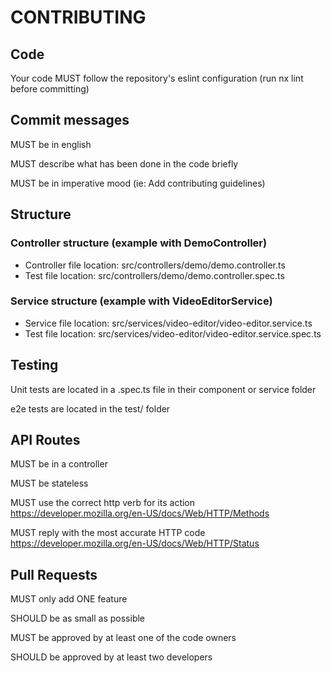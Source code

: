 # CONTRIBUTING

## Code

Your code MUST follow the repository's eslint configuration (run nx lint before committing)

## Commit messages

MUST be in english

MUST describe what has been done in the code briefly

MUST be in imperative mood (ie: Add contributing guidelines)

## Structure

### Controller structure (example with DemoController)

- Controller file location: src/controllers/demo/demo.controller.ts
- Test file location: src/controllers/demo/demo.controller.spec.ts

### Service structure (example with VideoEditorService)

- Service file location: src/services/video-editor/video-editor.service.ts
- Test file location: src/services/video-editor/video-editor.service.spec.ts

## Testing

Unit tests are located in a .spec.ts file in their component or service folder

e2e tests are located in the test/ folder

## API Routes

MUST be in a controller

MUST be stateless

MUST use the correct http verb for its action
https://developer.mozilla.org/en-US/docs/Web/HTTP/Methods

MUST reply with the most accurate HTTP code
https://developer.mozilla.org/en-US/docs/Web/HTTP/Status

## Pull Requests

MUST only add ONE feature

SHOULD be as small as possible

MUST be approved by at least one of the code owners

SHOULD be approved by at least two developers
